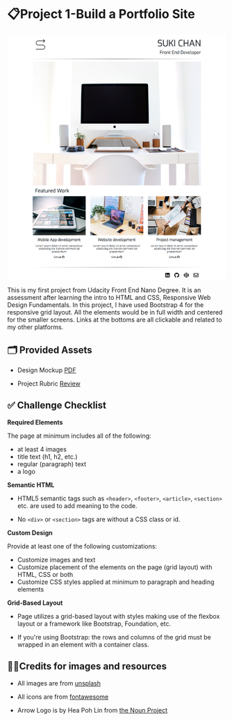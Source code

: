 # 📋Project 1-Build a Portfolio Site

![Alt text](img/overview.png?raw=true)

This is my first project from Udacity Front End Nano Degree. It is an assessment after learning the intro to HTML and CSS, Responsive Web Design Fundamentals. In this project, I have used Bootstrap 4 for the responsive grid layout. All the elements would be in full width and centered for the smaller screens. Links at the bottoms are all clickable and related to my other platforms.  

## 🗂 Provided Assets
- Design Mockup [PDF](https://d17h27t6h515a5.cloudfront.net/topher/2017/November/5a136147_design-mockup-portfolio/design-mockup-portfolio.pdf)

- Project Rubric [Review](https://review.udacity.com/#!/rubrics/45/view)

## 	✅ Challenge Checklist
**Required Elements**

The page at minimum includes all of the following:
- at least 4 images
- title text (h1, h2, etc.)
- regular (paragraph) text
- a logo

**Semantic HTML**
- HTML5 semantic tags such as `<header>`, `<footer>`, `<article>`, `<section>` etc. are used to add meaning to the code.

- No `<div>` or `<section>` tags are without a CSS class or id.

**Custom Design**

Provide at least one of the following customizations:

- Customize images and text
- Customize placement of the elements on the page (grid layout) with HTML, CSS or both
- Customize CSS styles applied at minimum to paragraph and heading elements

**Grid-Based Layout**
- Page utilizes a grid-based layout with styles making use of the flexbox layout or a framework like Bootstrap, Foundation, etc.

- If you're using Bootstrap: the rows and columns of the grid must be wrapped in an element with a container class.

## 🙏🏻Credits for images and resources
- All images are from [unsplash](https://unsplash.com/)
- All icons are from [fontawesome](https://fontawesome.com/)

- Arrow Logo is by Hea Poh Lin from [the Noun Project](https://thenounproject.com)